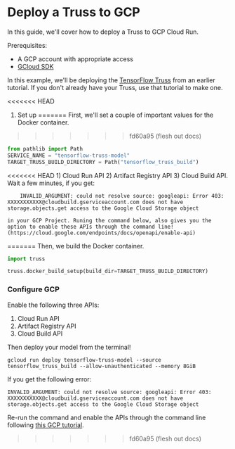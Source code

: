# Deploy a Truss to GCP

In this guide, we'll cover how to deploy a Truss to GCP Cloud Run.

Prerequisites:

* A GCP account with appropriate access
* [GCloud SDK](https://cloud.google.com/sdk/docs/install)

In this example, we'll be deploying the [TensorFlow Truss](../create/tensorflow.md) from an earlier tutorial. If you don't already have your Truss, use that tutorial to make one.

<<<<<<< HEAD
1. Set up
=======
First, we'll set a couple of important values for the Docker container.
>>>>>>> fd60a95 (flesh out docs)

```python
from pathlib import Path
SERVICE_NAME = "tensorflow-truss-model"
TARGET_TRUSS_BUILD_DIRECTORY = Path("tensorflow_truss_build")
```

<<<<<<< HEAD
    1) Cloud Run API
    2) Artifact Registry API
    3) Cloud Build API. Wait a few minutes, if you get:

        INVALID_ARGUMENT: could not resolve source: googleapi: Error 403: XXXXXXXXXXX@cloudbuild.gserviceaccount.com does not have storage.objects.get access to the Google Cloud Storage object

    in your GCP Project. Runing the command below, also gives you the option to enable these APIs through the command line! (https://cloud.google.com/endpoints/docs/openapi/enable-api)
=======
Then, we build the Docker container.

```python
import truss

truss.docker_build_setup(build_dir=TARGET_TRUSS_BUILD_DIRECTORY)
```

### Configure GCP

Enable the following three APIs:

1. Cloud Run API 
2. Artifact Registry API
3. Cloud Build API

Then deploy your model from the terminal!

```
gcloud run deploy tensorflow-truss-model --source tensorflow_truss_build --allow-unauthenticated --memory 8GiB
```

If you get the following error: 

```    
INVALID_ARGUMENT: could not resolve source: googleapi: Error 403: XXXXXXXXXXX@cloudbuild.gserviceaccount.com does not have storage.objects.get access to the Google Cloud Storage object
```

Re-run the command and enable the APIs through the command line following [this GCP tutorial](https://cloud.google.com/endpoints/docs/openapi/enable-api).
>>>>>>> fd60a95 (flesh out docs)
